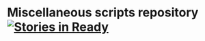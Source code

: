 # Miscellaneous scripts repository [![Stories in Ready](https://badge.waffle.io/ahluntang/misc-scripts.png)](https://waffle.io/ahluntang/misc-scripts)  



